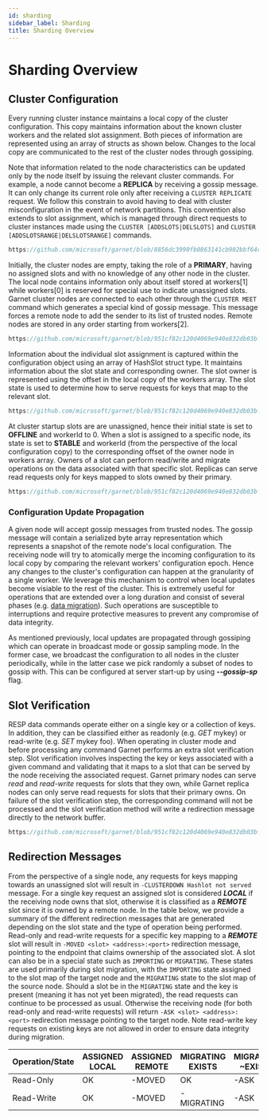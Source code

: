 ```yaml
---
id: sharding
sidebar_label: Sharding
title: Sharding Overview
---
```


# Sharding Overview

## Cluster Configuration

Every running cluster instance maintains a local copy of the cluster configuration.
This copy maintains information about the known cluster workers and the related slot assignment.
Both pieces of information are represented using an array of structs as shown below.
Changes to the local copy are communicated to the rest of the cluster nodes through gossiping.

Note that information related to the node characteristics can be updated only by the node itself by issuing the relevant cluster commands.
For example, a node cannot become a **REPLICA** by receiving a gossip message.
It can only change its current role only after receiving a ```CLUSTER REPLICATE``` request.
We follow this constrain to avoid having to deal with cluster misconfiguration in the event of network partitions.
This convention also extends to slot assignment, which is managed through direct requests to cluster instances made using the ```CLUSTER [ADDSLOTS|DELSLOTS]``` and ```CLUSTER [ADDSLOTSRANGE|DELSLOTSRANGE]``` commands.

```csharp reference title="Hashlot & Worker Array Declaration"
https://github.com/microsoft/garnet/blob/8856dc3990fb0863141cb902bbf64c13202d5f85/libs/cluster/Server/ClusterConfig.cs#L16-L42
```

Initially, the cluster nodes are empty, taking the role of a **PRIMARY**, having no assigned slots and with no knowledge of any other node in the cluster.
The local node contains information only about itself stored at workers[1] while workers[0] is reserved for special use to indicate unassigned slots.
Garnet cluster nodes are connected to each other through the ```CLUSTER MEET```  command which generates a special kind of gossip message.
This message forces a remote node to add the sender to its list of trusted nodes.
Remote nodes are stored in any order starting from workers[2].

```csharp reference title="Worker Definition"
https://github.com/microsoft/garnet/blob/951cf82c120d4069e940e832db03bfa018c688ea/libs/cluster/Server/Worker.cs#L28-L85
```

Information about the individual slot assignment is captured within the configuration object using an array of HashSlot struct type.
It maintains information about the slot state and corresponding owner.
The slot owner is represented using the offset in the local copy of the workers array.
The slot state is used to determine how to serve requests for keys that map to the relevant slot.

```csharp reference title="HashSlot Definition"
https://github.com/microsoft/garnet/blob/951cf82c120d4069e940e832db03bfa018c688ea/libs/cluster/Server/HashSlot.cs#L43-L61
```

At cluster startup slots are are unassigned, hence their initial state is set to **OFFLINE** and workerId to 0.
When a slot is assigned to a specific node, its state is set to **STABLE** and workerId (from the perspective of the local configuration copy) to the corresponding offset of the owner node in workers array.
Owners of a slot can perform read/write and migrate operations on the data associated with that specific slot.
Replicas can serve read requests only for keys mapped to slots owned by their primary.

```csharp reference title="SlotState Definition"
https://github.com/microsoft/garnet/blob/951cf82c120d4069e940e832db03bfa018c688ea/libs/cluster/Server/HashSlot.cs#L11-L37
```

### Configuration Update Propagation

A given node will accept gossip messages from trusted nodes.
The gossip message will contain a serialized byte array representation which represents a snapshot of the remote node's local configuration.
The receiving node will try to atomically merge the incoming configuration to its local copy by comparing the relevant workers' configuration epoch.
Hence any changes to the cluster's configuration can happen at the granularity of a single worker.
We leverage this mechanism to control when local updates become visiable to the rest of the cluster.
This is extremely useful for operations that are extended over a long duration and consist of several phases (e.g. [data migration](slot-migration)).
Such operations are susceptible to interruptions and require protective measures to prevent any compromise of data integrity.

As mentioned previously, local updates are propagated through gossiping which can operate in broadcast mode or gossip sampling mode.
In the former case, we broadcast the configuration to all nodes in the cluster periodically, while in the latter case we pick randomly a subset of nodes to gossip with.
This can be configured at server start-up by using ***--gossip-sp*** flag.

## Slot Verification

RESP data commands operate either on a single key or a collection of keys.
In addition, they can be classified either as readonly (e.g. *GET* mykey) or read-write (e.g. *SET* mykey foo).
When operating in cluster mode and before processing any command Garnet performs an extra slot verification step.
Slot verification involves inspecting the key or keys associated with a given command and validating that it maps to a slot that can be served by the node receiving the associated request.
Garnet primary nodes can serve *read* and *read-write* requests for slots that they own, while Garnet replica nodes can only serve read requests for slots that their primary owns.
On failure of the slot verification step, the corresponding command will not be processed and the slot verification method will write a redirection message directly to the network buffer.

```csharp reference title="Slot Verification Methods"
https://github.com/microsoft/garnet/blob/951cf82c120d4069e940e832db03bfa018c688ea/libs/server/Cluster/IClusterSession.cs#L47-L67
```
##  Redirection Messages

From the perspective of a single node, any requests for keys mapping towards an unassigned slot will result in ```-CLUSTERDOWN Hashlot not served``` message.
For a single key request an assigned slot is considered ***LOCAL*** if the receiving node owns that slot, otherwise it is classified as a ***REMOTE*** slot since it is owned by a remote node.
In the table below, we provide a summary of the different redirection messages that are generated depending on the slot state and the type of operation being performed.
Read-only and read-write requests for a specific key mapping to a ***REMOTE*** slot will result in ```-MOVED <slot> <address>:<port>``` redirection message, pointing to the endpoint that claims ownership of the associated slot.
A slot can also be in a special state such as ```IMPORTING``` or ```MIGRATING```.
These states are used primarily during slot migration, with the ```IMPORTING``` state assigned to the slot map of the target node and the ```MIGRATING``` state to the slot map of the source node.
Should a slot be in the ```MIGRATING``` state and the key is present (meaning it has not yet been migrated), the read requests can continue to be processed as usual.
Otherwise the receiving node (for both read-only and read-write requests) will return ```-ASK <slot> <address>:<port>``` redirection message pointing to the target node.
Note read-write key requests on existing keys are not allowed in order to ensure data integrity during migration.

| Operation/State |  ASSIGNED LOCAL  | ASSIGNED REMOTE  | MIGRATING EXISTS | MIGRATING ~EXISTS | IMPORTING ASKING | IMPORTING ~ASKING |
| --------------- | ---------------- | ---------------- | ---------------- | ----------------- | ---------------- | ----------------- |
|    Read-Only    |        OK        |     -MOVED       |       OK         |      -ASK         |        OK        |      -MOVED       |
|    Read-Write   |        OK        |     -MOVED       |    -MIGRATING    |      -ASK         |        OK        |      -MOVED       |

